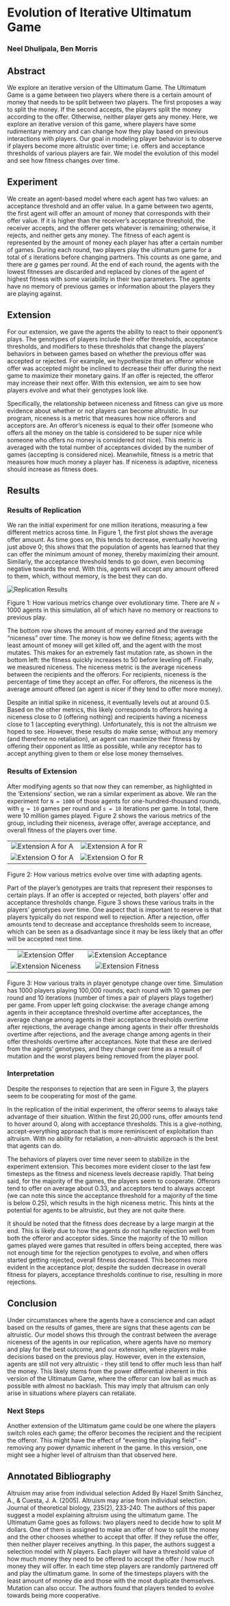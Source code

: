 # Evolution of Iterative Ultimatum Game

### Neel Dhulipala, Ben Morris

## Abstract

We explore an iterative version of the Ultimatum Game. The Ultimatum Game is a game between two players where there is a certain amount of money that needs to be split between two players. The first proposes a way to split the money. If the second accepts, the players split the money according to the offer. Otherwise, neither player gets any money. Here, we explore an iterative version of this game, where players have some rudimentary memory and can change how they play based on previous interactions with players. Our goal in modeling player behavior is to observe if players become more altruistic over time; i.e. offers and acceptance thresholds of various players are fair. We model the evolution of this model and see how fitness changes over time.

## Experiment

We create an agent-based model where each agent has two values: an acceptance threshold and an offer value. In a game between two agents, the first agent will offer an amount of money that corresponds with their offer value. If it is higher than the receiver’s acceptance threshold, the receiver accepts, and the offerer gets whatever is remaining; otherwise, it rejects, and neither gets any money. The fitness of each agent is represented by the amount of money each player has after a certain number of games. During each round, two players play the ultimatum game for a total of *s* iterations before changing partners. This counts as one game, and there are *g* games per round. At the end of each round, the agents with the lowest fitnesses are discarded and replaced by clones of the agent of highest fitness with some variability in their two parameters. The agents have no memory of previous games or information about the players they are playing against.

## Extension

For our extension, we gave the agents the ability to react to their opponent’s plays. The genotypes of players include their offer thresholds, acceptance thresholds, and modifiers to these thresholds that change the players’ behaviors in between games based on whether the previous offer was accepted or rejected. For example, we hypothesize that an offeror whose offer was accepted might be inclined to decrease their offer during the next game to maximize their monetary gains. If an offer is rejected, the offeror may increase their next offer. With this extension, we aim to see how players evolve and what their genotypes look like.

Specifically, the relationship between niceness and fitness can give us more evidence about whether or not players can become altruistic. In our program, niceness is a metric that measures how nice offerors and acceptors are. An offeror’s niceness is equal to their offer (someone who offers all the money on the table is considered to be super nice while someone who offers no money is considered not nice). This metric is averaged with the total number of acceptances divided by the number of games (accepting is considered nice). Meanwhile, fitness is a metric that measures how much money a player has. If niceness is adaptive, niceness should increase as fitness does.

## Results

### Results of Replication

We ran the initial experiment for one million iterations, measuring a few different metrics across time. In Figure 1, the first plot shows the average offer amount. As time goes on, this tends to decrease, eventually hovering just above 0; this shows that the population of agents has learned that they can offer the minimum amount of money, thereby maximizing their amount. Similarly, the acceptance threshold tends to go down, even becoming negative towards the end. With this, agents will accept any amount offered to them, which, without memory, is the best they can do.

![Replication Results](imgs/replicacation_results.png)

Figure 1: How various metrics change over evolutionary time. There are *N* = 1000 agents in this simulation, all of which have no memory or reactions to previous play.

The bottom row shows the amount of money earned and the average “niceness” over time. The money is how we define fitness; agents with the least amount of money will get killed off, and the agent with the most mutates. This makes for an extremely fast mutation rate, as shown in the bottom left: the fitness quickly increases to 50 before leveling off. Finally, we measured niceness. The niceness metric is the average niceness between the recipients and the offerors. For recipients, niceness is the percentage of time they accept an offer. For offerors, the niceness is the average amount offered (an agent is nicer if they tend to offer more money).

Despite an initial spike in niceness, it eventually levels out at around 0.5. Based on the other metrics, this likely corresponds to offerors having a niceness close to 0 (offering nothing) and recipients having a niceness close to 1 (accepting everything). Unfortunately, this is not the altruism we hoped to see. However, these results do make sense; without any memory (and therefore no retaliation), an agent can maximize their fitness by offering their opponent as little as possible, while any receptor has to accept anything given to them or else lose money themselves.

### Results of Extension

After modifying agents so that now they can remember, as highlighted in the ‘Extensions’ section, we ran a similar experiment as above. We ran the experiment for `N = 1000` of those agents for one-hundred-thousand rounds, with `g = 10` games per round and `s = 10` iterations per game. In total, there were 10 million games played. Figure 2 shows the various metrics of the group, including their niceness, average offer, average acceptance, and overall fitness of the players over time.

| | |
|:-------------------------:|:-------------------------:|
![Extension A for A](https://github.com/ndhulipala1/ultimatum-game/blob/main/reports/imgs/Extension_A_from_A.png) | ![Extension A for R](https://github.com/ndhulipala1/ultimatum-game/blob/main/reports/imgs/Extension_A_from_R.png) |
![Extension O for A](https://github.com/ndhulipala1/ultimatum-game/blob/main/reports/imgs/Extension_O_from_A.png) | ![Extension O for R](https://github.com/ndhulipala1/ultimatum-game/blob/main/reports/imgs/Extension_O_from_R.png) |

Figure 2: How various metrics evolve over time with adapting agents.

Part of the player’s genotypes are traits that represent their responses to certain plays. If an offer is accepted or rejected, both players’ offer and acceptance thresholds change. Figure 3 shows these various traits in the players’ genotypes over time. One aspect that is important to reserve is that players typically do not respond well to rejection. After a rejection, offer amounts tend to decrease and acceptance thresholds seem to increase, which can be seen as a disadvantage since it may be less likely that an offer will be accepted next time.

| | |
|:-------------------------:|:-------------------------:|
![Extension Offer](https://github.com/ndhulipala1/ultimatum-game/blob/main/reports/imgs/Extension_Offer.png) | ![Extension Acceptance](https://github.com/ndhulipala1/ultimatum-game/blob/main/reports/imgs/Extension_Acceptance.png) |
![Extension Niceness](https://github.com/ndhulipala1/ultimatum-game/blob/main/reports/imgs/Extension_Niceness.png) | ![Extension Fitness](https://github.com/ndhulipala1/ultimatum-game/blob/main/reports/imgs/Extension_Fitness.png) |

Figure 3: How various traits in player genotype change over time. Simulation has 1000 players playing 100,000 rounds, each round with 10 games per round and 10 iterations (number of times a pair of players plays together) per game. From upper left going clockwise: the average change among agents in their acceptance threshold overtime after acceptances, the average change among agents in their acceptance thresholds overtime after rejections, the average change among agents in their offer thresholds overtime after rejections, and the average change among agents in their offer thresholds overtime after acceptances. Note that these are derived from the agents’ genotypes, and they change over time as a result of mutation and the worst players being removed from the player pool.

### Interpretation

Despite the responses to rejection that are seen in Figure 3, the players seem to be cooperating for most of the game.

In the replication of the initial experiment, the offeror seems to always take advantage of their situation. Within the first 20,000 runs, offer amounts tend to hover around 0, along with acceptance thresholds. This is a give-nothing, accept-everything approach that is more reminiscent of exploitation than altruism. With no ability for retaliation, a non-altruistic approach is the best that agents can do.

The behaviors of players over time never seem to stabilize in the experiment extension. This becomes more evident closer to the last few timesteps as the fitness and niceness levels decrease rapidly. That being said, for the majority of the games, the players seem to cooperate. Offerors tend to offer on average about 0.33, and acceptors tend to always accept (we can note this since the acceptance threshold for a majority of the time is below 0.25), which results in the high niceness metric. This hints at the potential for agents to be altruistic, but they are not quite there.

It should be noted that the fitness does decrease by a large margin at the end. This is likely due to how the agents do not handle rejection well from both the offeror and acceptor sides. Since the majority of the 10 million games played were games that resulted in offers being accepted, there was not enough time for the rejection genotypes to evolve, and when offers started getting rejected, overall fitness decreased. This becomes more evident in the acceptance plot; despite the sudden decrease in overall fitness for players, acceptance thresholds continue to rise, resulting in more rejections.

## Conclusion

Under circumstances where the agents have a conscience and can adapt based on the results of games, there are signs that these agents *can* be altruistic. Our model shows this through the contrast between the average niceness of the agents in our replication, where agents have no memory and play for the best outcome, and our extension, where players make decisions based on the previous play. However, even in the extension, agents are still not very altruistic - they still tend to offer much less than half the money. This likely stems from the power differential inherent in this version of the Ultimatum Game, where the offeror can low ball as much as possible with almost no backlash. This may imply that altruism can only arise in situations where players can retaliate.

### Next Steps

Another extension of the Ultimatum game could be one where the players switch roles each game; the offeror becomes the recipient and the recipient the offeror. This might have the effect of “evening the playing field” - removing any power dynamic inherent in the game. In this version, one might see a higher level of altruism than that observed here.

## Annotated Bibliography

Altruism may arise from individual selection
Added By Hazel Smith
Sánchez, A., & Cuesta, J. A. (2005). Altruism may arise from individual selection. Journal of theoretical biology, 235(2), 233-240.
The authors of this paper suggest a model explaining altruism using the ultimatum game. The Ultimatum Game goes as follows: two players need to decide how to split *M* dollars. One of them is assigned to make an offer of how to split the money and the other chooses whether to accept that offer. If they refuse the offer, then neither player receives anything. In this paper, the authors suggest a selection model with *N* players. Each player will have a threshold value of how much money they need to be offered to accept the offer / how much money they will offer. In each time step players are randomly partnered off and play the ultimatum game. In some of the timesteps players with the least amount of money die and those with the most duplicate themselves. Mutation can also occur. The authors found that players tended to evolve towards being more cooperative.
